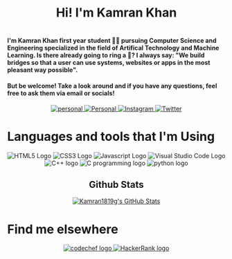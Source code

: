 <!-- About Me -->
<h1 align="center">Hi! I'm Kamran Khan <h1>
<h4>I'm Kamran Khan first year student 👨‍🎓 pursuing Computer Science and Engineering specialized in the field of Artifical Technology and Machine Learning. Is there already going to ring a 🔔? I always say: "We build bridges so that a user can use systems, websites or apps in the most pleasant way possible".</h4>
<h4>But be welcome! Take a look around and if you have any questions, feel free to ask them via email or socials!</h4>
<!-- Social Media -->
<p align="center" dir="auto">
    <a href="https://linuxmastertutorials.blogspot.com" rel="nofollow" target="blank">
        <img src="https://img.icons8.com/plasticine/100/000000/domain.png" alt="personal" style="max-width: 100%">
    </a>
    <a href="https://www.linkedin.com/in/kamran1819g" rel="nofollow">
        <img src="https://img.icons8.com/fluency/96/000000/linkedin.png" alt="Personal" style="max-width: 100%;">
    </a>
    <a href="https://www.instagram.com/kamran1819g" rel="nofollow">
        <img src="https://img.icons8.com/fluency/96/000000/instagram-new.png" alt="Instagram" style="max-width: 100%;">
    </a>
    <a href="https://www.facebook.com/kamran1819g" rel="nofollow">
        <img src="https://img.icons8.com/fluency/96/000000/facebook-new.png" alt="Twitter" style="max-width: 100%;">
    </a>
</p>
<!-- Programming Languages -->
<h1 align="left">Languages and tools that I'm Using</h1>
  <p align="center" dir="auto">
    <a>
      <img src="https://img.icons8.com/color/96/000000/html-5--v1.png" alt="HTML5 Logo" style="max-width: 100%;">
    </a>
    <a>
      <img src="https://img.icons8.com/color/96/000000/css3.png" alt="CSS3 Logo" style="max-width: 100%;">
    </a>
    <a>
      <img src="https://img.icons8.com/color/96/000000/javascript--v2.png" alt="Javascript Logo" style="max-width: 100%;">
    </a>
    <a>
      <img src="https://img.icons8.com/fluency/96/000000/visual-studio-code-2019.png" alt="Visual Studio Code Logo" style="max-width: 100%;">
    </a>
    <a>
      <img src="https://img.icons8.com/color/96/000000/c-plus-plus-logo.png" alt="C++ logo" style="max-width: 100%;">
    </a>
    <a>
    <img src="https://img.icons8.com/color/96/000000/c-programming.png" alt="C programming logo" style="max-width: 100%;">
    </a>
    <a>
    <img src="https://img.icons8.com/color/96/000000/python--v1.png" alt="python logo" style="max-width: 100%;">
    </a>
  </p>
    <!-- Github-stats -->
    <h2 align="center">Github Stats</h2>
    <p align="center">
        <a href="https://awesome-github-stats.azurewebsites.net/index.html??cardType=github" >    <img  alt="Kamran1819g's GitHub Stats" src="https://awesome-github-stats.azurewebsites.net/user-stats/Kamran1819g?cardType=github&theme=dark" />  
        </a>
    </p>
    <!-- Find me Elsewhere -->
<h1>Find me elsewhere</h1>
  <p align="center" dir="auto">
  <a href="https://www.codechef.com/user/kamran1819g">
    <img src="https://img.icons8.com/ios/50/000000/codechef.png" alt="codechef logo" style="max-width: 100%;">
  </a>
  <a href="#">
  <img src="https://img.icons8.com/external-tal-revivo-shadow-tal-revivo/50/000000/external-hackerrank-is-a-technology-company-that-focuses-on-competitive-programming-logo-shadow-tal-revivo.png" alt="HackerRank logo" style="max-width: 100%;">
  </a>
  </p>
